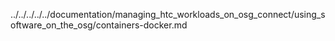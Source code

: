 ../../../../../documentation/managing_htc_workloads_on_osg_connect/using_software_on_the_osg/containers-docker.md